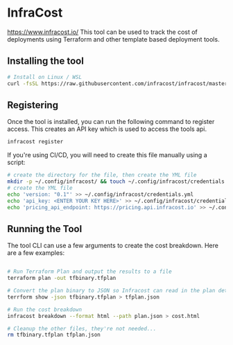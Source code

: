 # InfraCost

<https://www.infracost.io/>
This tool can be used to track the cost of deployments using Terraform and other template based deployment tools.

## Installing the tool

```bash
# Install on Linux / WSL
curl -fsSL https://raw.githubusercontent.com/infracost/infracost/master/scripts/install.sh | sh
```

## Registering

Once the tool is installed, you can run the following command to register access. This creates an API key which is used to access the tools api.

```bash
infracost register
```

If you're using CI/CD, you will need to create this file manually using a script:

```bash
# create the directory for the file, then create the YML file
mkdir -p ~/.config/infracost/ && touch ~/.config/infracost/credentials.yml
# create the YML file
echo 'version: "0.1"' >> ~/.config/infracost/credentials.yml
echo 'api_key: <ENTER YOUR KEY HERE>' >> ~/.config/infracost/credentials.yml
echo 'pricing_api_endpoint: https://pricing.api.infracost.io' >> ~/.config/infracost/credentials.yml
```

## Running the Tool

The tool CLI can use a few arguments to create the cost breakdown. Here are a few examples:

```bash

# Run Terraform Plan and output the results to a file
terraform plan -out tfbinary.tfplan

# Convert the plan binary to JSON so Infracost can read in the plan details
terrform show -json tfbinary.tfplan > tfplan.json

# Run the cost breakdown
infracost breakdown --format html --path plan.json > cost.html

# Cleanup the other files, they're not needed...
rm tfbinary.tfplan tfplan.json
```
